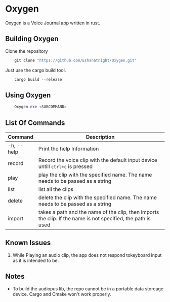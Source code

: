 # Oxygen

Oxygen is a Voice Journal app written in rust.

## Building Oxygen

Clone the repository

```Powershell
    git clone "https://github.com/Eshanatnight/Oxygen.git"
```

Just use the cargo build tool.

```Rust
    cargo build --release
```

## Using Oxygen

```PowerShell
    Oxygen.exe <SUBCOMMAND>
```

## List Of Commands

| Command    |      Description              |
|------------|-------------------------------|
| -h, --help | Print the help Information    |
| record | Record the voice clip with the default input device untill `ctrl+c` is pressed |
| play | play the clip with the specified name. The name needs to be passed as a string |
| list | list all the clips |
| delete | delete the clip with the specified name. The name needs to be passed as a string |
|import| takes a path and the name of the clip, then imports the clip. If the name is not specified, the path is used|

## Known Issues

1. While Playing an audio clip, the app does not respond tokeyboard input as it is intended to be.

## Notes

- To build the audiopus lib, the repo cannot be in a portable data storeage device. Cargo and Cmake won't work properly.
